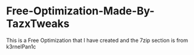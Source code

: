 # Free-Optimization-Made-By-TazxTweaks
This is a Free Optimization that I have created and the 7zip section is from k3rnelPan1c
